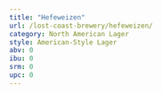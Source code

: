```yaml
---
title: "Hefeweizen"
url: /lost-coast-brewery/hefeweizen/
category: North American Lager
style: American-Style Lager
abv: 0
ibu: 0
srm: 0
upc: 0
---
```


